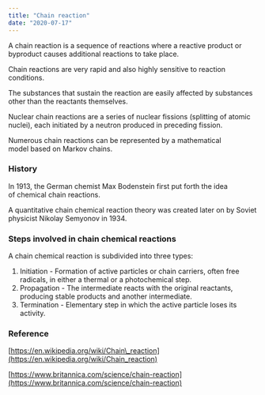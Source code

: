 ```yaml
---
title: "Chain reaction"
date: "2020-07-17"
---
```


A chain reaction is a sequence of reactions where a reactive product or byproduct causes additional reactions to take place. 

Chain reactions are very rapid and also highly sensitive to reaction conditions.

The substances that sustain the reaction are easily affected by substances other than the reactants themselves.

Nuclear chain reactions are a series of nuclear fissions (splitting of atomic nuclei), each initiated by a neutron produced in preceding fission.

Numerous chain reactions can be represented by a mathematical model based on Markov chains.

### History

In 1913, the German chemist Max Bodenstein first put forth the idea of chemical chain reactions. 

A quantitative chain chemical reaction theory was created later on by Soviet physicist Nikolay Semyonov in 1934. 

### Steps involved in chain chemical reactions

A chain chemical reaction is subdivided into three types:

1. Initiation - Formation of active particles or chain carriers, often free radicals, in either a thermal or a photochemical step.
2. Propagation - The intermediate reacts with the original reactants, producing stable products and another intermediate.
3. Termination - Elementary step in which the active particle loses its activity.

### Reference

[https://en.wikipedia.org/wiki/Chain\_reaction](https://en.wikipedia.org/wiki/Chain_reaction)

[https://www.britannica.com/science/chain-reaction](https://www.britannica.com/science/chain-reaction)
